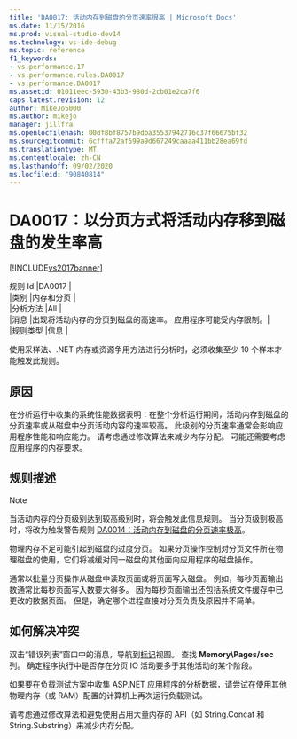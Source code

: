 ```yaml
---
title: 'DA0017: 活动内存到磁盘的分页速率很高 | Microsoft Docs'
ms.date: 11/15/2016
ms.prod: visual-studio-dev14
ms.technology: vs-ide-debug
ms.topic: reference
f1_keywords:
- vs.performance.17
- vs.performance.rules.DA0017
- vs.performance.DA0017
ms.assetid: 01011eec-5930-43b3-980d-2cb01e2ca7f6
caps.latest.revision: 12
author: MikeJo5000
ms.author: mikejo
manager: jillfra
ms.openlocfilehash: 00df8bf8757b9dba35537942716c37f66675bf32
ms.sourcegitcommit: 6cfffa72af599a9d667249caaaa411bb28ea69fd
ms.translationtype: MT
ms.contentlocale: zh-CN
ms.lasthandoff: 09/02/2020
ms.locfileid: "90840814"
---
```

# <a name="da0017-high-rates-of-paging-active-memory-to-disk"></a>DA0017：以分页方式将活动内存移到磁盘的发生率高
[!INCLUDE[vs2017banner](../includes/vs2017banner.md)]

规则 Id |DA0017 |  
|类别 |内存和分页 |  
|分析方法 |All |  
|消息 |出现将活动内存的分页到磁盘的高速率。 应用程序可能受内存限制。|  
|规则类型 |信息 |  
  
 使用采样法、.NET 内存或资源争用方法进行分析时，必须收集至少 10 个样本才能触发此规则。  
  
## <a name="cause"></a>原因  
 在分析运行中收集的系统性能数据表明：在整个分析运行期间，活动内存到磁盘的分页速率或从磁盘中分页活动内容的速率较高。 此级别的分页速率通常会影响应用程序性能和响应能力。 请考虑通过修改算法来减少内存分配。 可能还需要考虑应用程序的内存要求。  
  
## <a name="rule-description"></a>规则描述  
  
> [!NOTE]
> 当活动内存的分页级别达到较高级别时，将会触发此信息规则。 当分页级别极高时，将改为触发警告规则 [DA0014：活动内存到磁盘的分页速率极高](../profiling/da0014-extremely-high-rates-of-paging-active-memory-to-disk.md)。  
  
 物理内存不足可能引起到磁盘的过度分页。 如果分页操作控制对分页文件所在物理磁盘的使用，它们将减缓对同一磁盘的其他面向应用程序的磁盘操作。  
  
 通常以批量分页操作从磁盘中读取页面或将页面写入磁盘。 例如，每秒页面输出数通常比每秒页面写入数要大得多。 因为每秒页面输出还包括系统文件缓存中已更改的数据页面。 但是，确定哪个进程直接对分页负责及原因并不简单。  
  
## <a name="how-to-fix-violations"></a>如何解决冲突  
 双击“错误列表”窗口中的消息，导航到[标记](../profiling/marks-view.md)视图。 查找 **Memory\Pages/sec** 列。 确定程序执行中是否存在分页 IO 活动要多于其他活动的某个阶段。  
  
 如果要在负载测试方案中收集 ASP.NET 应用程序的分析数据，请尝试在使用其他物理内存（或 RAM）配置的计算机上再次运行负载测试。  
  
 请考虑通过修改算法和避免使用占用大量内存的 API（如 String.Concat 和 String.Substring）来减少内存分配。
